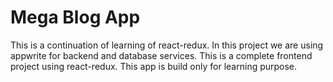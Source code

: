 # Mega Blog App
This is a continuation of learning of react-redux. In this project we are using appwrite for backend and database services.
This is a complete frontend project using react-redux.
This app is build only for learning purpose.
